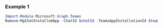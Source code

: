 ### Example 1
```powershell
Import-Module Microsoft.Graph.Teams
Remove-MgChatInstalledApp -ChatId $chatId -TeamsAppInstallationId $teamsAppInstallationId
```
